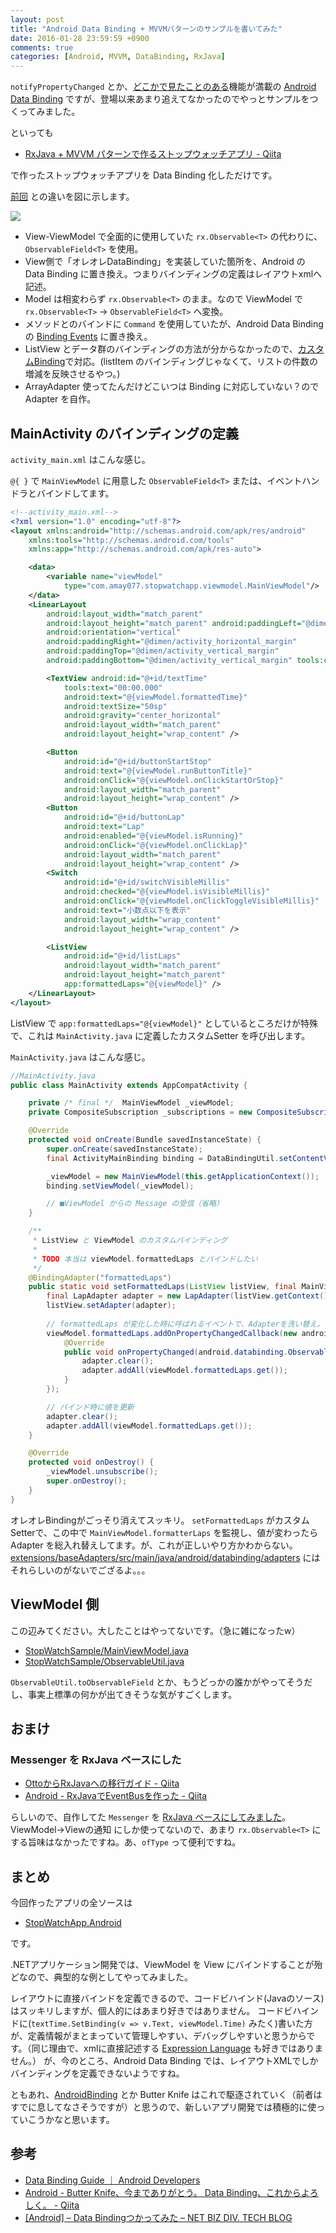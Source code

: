 ```yaml
---
layout: post
title: "Android Data Binding + MVVMパターンのサンプルを書いてみた"
date: 2016-01-28 23:59:59 +0900
comments: true
categories: [Android, MVVM, DataBinding, RxJava]
---
```


``notifyPropertyChanged`` とか、[どこかで見たことのある](https://ufcpp.wordpress.com/2009/12/28/inotifypropertychanged-%E3%81%AE%E5%AE%9F%E8%A3%85/)機能が満載の [Android Data Binding](http://developer.android.com/intl/ja/tools/data-binding/guide.html) ですが、登場以来あまり追えてなかったのでやっとサンプルをつくってみました。
<!--more-->

といっても

* [RxJava + MVVM パターンで作るストップウォッチアプリ - Qiita](http://qiita.com/amay077/items/8464a22e3063642112ed)

で作ったストップウォッチアプリを Data Binding 化しただけです。

[前回](http://qiita.com/amay077/items/8464a22e3063642112ed#model-viewmodel-viewmvvm-%E3%81%A7%E8%80%83%E3%81%88%E3%82%8B) との違いを図に示します。

![](http://blog.amay077.net/assets/images/posts/rxjava_mvvm_stopwatch_03.png)

* View-ViewModel で全面的に使用していた ``rx.Observable<T>`` の代わりに、``ObservableField<T>`` を使用。
* View側で「オレオレDataBinding」を実装していた箇所を、Android の Data Binding に置き換え。つまりバインディングの定義はレイアウトxmlへ記述。
* Model は相変わらず ``rx.Observable<T>`` のまま。なので ViewModel で ``rx.Observable<T>`` → ``ObservableField<T>`` へ変換。
* メソッドとのバインドに ``Command`` を使用していたが、Android Data Binding の [Binding Events](http://developer.android.com/intl/ja/tools/data-binding/guide.html#binding_events) に置き換え。
* ListView とデータ群のバインディングの方法が分からなかったので、[カスタムBinding](http://developer.android.com/intl/ja/tools/data-binding/guide.html#custom_setters)で対応。(listItem のバインディングじゃなくて、リストの件数の増減を反映させるやつ。)
* ArrayAdapter 使ってたんだけどこいつは Binding に対応していない？ので Adapter を自作。 

## MainActivity のバインディングの定義

``activity_main.xml`` はこんな感じ。

``@{ }`` で  ``MainViewModel`` に用意した ``ObservableField<T>`` または、イベントハンドラとバインドしてます。

```xml 
<!--activity_main.xml-->
<?xml version="1.0" encoding="utf-8"?>
<layout xmlns:android="http://schemas.android.com/apk/res/android"
    xmlns:tools="http://schemas.android.com/tools"
    xmlns:app="http://schemas.android.com/apk/res-auto">

    <data>
        <variable name="viewModel"
            type="com.amay077.stopwatchapp.viewmodel.MainViewModel"/>
    </data>
    <LinearLayout
        android:layout_width="match_parent"
        android:layout_height="match_parent" android:paddingLeft="@dimen/activity_horizontal_margin"
        android:orientation="vertical"
        android:paddingRight="@dimen/activity_horizontal_margin"
        android:paddingTop="@dimen/activity_vertical_margin"
        android:paddingBottom="@dimen/activity_vertical_margin" tools:context=".MainActivity">

        <TextView android:id="@+id/textTime"
            tools:text="00:00.000"
            android:text="@{viewModel.formattedTime}"
            android:textSize="50sp"
            android:gravity="center_horizontal"
            android:layout_width="match_parent"
            android:layout_height="wrap_content" />

        <Button
            android:id="@+id/buttonStartStop"
            android:text="@{viewModel.runButtonTitle}"
            android:onClick="@{viewModel.onClickStartOrStop}"
            android:layout_width="match_parent"
            android:layout_height="wrap_content" />
        <Button
            android:id="@+id/buttonLap"
            android:text="Lap"
            android:enabled="@{viewModel.isRunning}"
            android:onClick="@{viewModel.onClickLap}"
            android:layout_width="match_parent"
            android:layout_height="wrap_content" />
        <Switch
            android:id="@+id/switchVisibleMillis"
            android:checked="@{viewModel.isVisibleMillis}"
            android:onClick="@{viewModel.onClickToggleVisibleMillis}"
            android:text="小数点以下を表示"
            android:layout_width="wrap_content"
            android:layout_height="wrap_content" />

        <ListView
            android:id="@+id/listLaps"
            android:layout_width="match_parent"
            android:layout_height="match_parent"
            app:formattedLaps="@{viewModel}" />
    </LinearLayout>
</layout>
```

ListView で ``app:formattedLaps="@{viewModel}"`` としているところだけが特殊で、これは ``MainActivity.java`` に定義したカスタムSetter を呼び出します。

``MainActivity.java`` はこんな感じ。

```java 
//MainActivity.java
public class MainActivity extends AppCompatActivity {

    private /* final */  MainViewModel _viewModel;
    private CompositeSubscription _subscriptions = new CompositeSubscription();

    @Override
    protected void onCreate(Bundle savedInstanceState) {
        super.onCreate(savedInstanceState);
        final ActivityMainBinding binding = DataBindingUtil.setContentView(this, R.layout.activity_main);

        _viewModel = new MainViewModel(this.getApplicationContext());
        binding.setViewModel(_viewModel);

        // ■ViewModel からの Message の受信（省略）
    }

    /**
     * ListView と ViewModel のカスタムバインディング
     *
     * TODO 本当は viewModel.formattedLaps とバインドしたい
     */
    @BindingAdapter("formattedLaps")
    public static void setFormattedLaps(ListView listView, final MainViewModel viewModel) {
        final LapAdapter adapter = new LapAdapter(listView.getContext());
        listView.setAdapter(adapter);
        
        // formattedLaps が変化した時に呼ばれるイベントで、Adapterを洗い替え。
        viewModel.formattedLaps.addOnPropertyChangedCallback(new android.databinding.Observable.OnPropertyChangedCallback() {
            @Override
            public void onPropertyChanged(android.databinding.Observable sender, int propertyId) {
                adapter.clear();
                adapter.addAll(viewModel.formattedLaps.get());
            }
        });

        // バインド時に値を更新
        adapter.clear();
        adapter.addAll(viewModel.formattedLaps.get());
    }

    @Override
    protected void onDestroy() {
        _viewModel.unsubscribe();
        super.onDestroy();
    }
}
```

オレオレBindingがごっそり消えてスッキリ。
``setFormattedLaps`` がカスタムSetterで、この中で ``MainViewModel.formatterLaps`` を監視し、値が変わったら Adapter を総入れ替えしてます。が、これが正しいやり方かわからない。
[extensions/baseAdapters/src/main/java/android/databinding/adapters](https://android.googlesource.com/platform/frameworks/data-binding/+/android-6.0.0_r7/extensions/baseAdapters/src/main/java/android/databinding/adapters) にはそれらしいのがないでござるよ。。。

## ViewModel 側

この辺みてください。大したことはやってないです。（急に雑になったw）

* [StopWatchSample/MainViewModel.java](https://github.com/amay077/StopWatchSample/blob/android_data_binding_v1_20160128/StopWatchAppAndroid/app/src/main/java/com/amay077/stopwatchapp/viewmodel/MainViewModel.java)
* [StopWatchSample/ObservableUtil.java](https://github.com/amay077/StopWatchSample/blob/android_data_binding_v1_20160128/StopWatchAppAndroid/app/src/main/java/com/amay077/stopwatchapp/viewmodel/ObservableUtil.java)

``ObservableUtil.toObservableField`` とか、もうどっかの誰かがやってそうだし、事実上標準の何かが出てきそうな気がすごくします。

## おまけ

### Messenger を RxJava ベースにした

* [OttoからRxJavaへの移行ガイド - Qiita](http://qiita.com/yyaammaa/items/57d8baa1e80346e67e47)
* [Android - RxJavaでEventBusを作った - Qiita](http://qiita.com/kubode/items/a4ece37834446c9a39c8)

らしいので、自作してた ``Messenger`` を [RxJava ベースにしてみました](https://github.com/amay077/StopWatchSample/blob/android_data_binding_v1_20160128/StopWatchAppAndroid/app/src/main/java/com/amay077/stopwatchapp/frameworks/messengers/Messenger.java)。
ViewModel→Viewの通知
にしか使ってないので、あまり ``rx.Observable<T>`` にする旨味はなかったですね。あ、``ofType`` って便利ですね。

## まとめ

今回作ったアプリの全ソースは

* [StopWatchApp.Android](https://github.com/amay077/StopWatchSample/tree/android_data_binding_v1_20160128/StopWatchAppXamarin/StopWatchApp.Android)

です。

.NETアプリケーション開発では、ViewModel を View にバインドすることが殆どなので、典型的な例としてやってみました。

レイアウトに直接バインドを定義できるので、コードビハインド(Javaのソース)はスッキリしますが、個人的にはあまり好きではありません。
コードビハインドに(``textTime.SetBinding(v => v.Text, viewModel.Time)`` みたく)書いた方が、定義情報がまとまっていて管理しやすい、デバッグしやすいと思うからです。（同じ理由で、xmlに直接記述する [Expression Language](http://developer.android.com/intl/ja/tools/data-binding/guide.html#expression_language) も好きではありません。）
が、今のところ、Android Data Binding では、レイアウトXMLでしかバインディングを定義できないようですね。

ともあれ、[AndroidBinding](https://github.com/gueei/AndroidBinding) とか Butter Knife はこれで駆逐されていく（前者はすでに息してなさそうですが）と思うので、新しいアプリ開発では積極的に使っていこうかなと思います。

## 参考

* [Data Binding Guide ｜ Android Developers](http://developer.android.com/intl/ja/tools/data-binding/guide.html)
* [Android - Butter Knife、今までありがとう。 Data Binding、これからよろしく。 - Qiita](http://qiita.com/izumin5210/items/2784576d86ce6b9b51e6#after-listview)
* [[Android] – Data Bindingつかってみた – NET BIZ DIV. TECH BLOG](http://tech.recruit-mp.co.jp/mobile/android-data-binding/)
